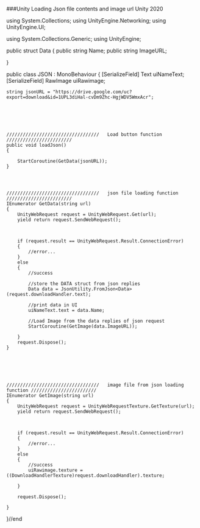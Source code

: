 ###Unity Loading Json file contents and image url Unity 2020







using System.Collections;
using UnityEngine.Networking;
using UnityEngine.UI;



using System.Collections.Generic;
using UnityEngine;




public struct Data {
    public string Name;
    public string ImageURL;

}



public class JSON : MonoBehaviour
{
    [SerializeField]
    Text uiNameText;
    [SerializeField]
    RawImage uiRawimage;

    string jsonURL = "https://drive.google.com/uc?export=download&id=1UPL3diHal-cvDm9Zhc-HgjWDV5WmxAcr";


  



    //////////////////////////////////   Load button function  ////////////////////////
    public void loadJson()
    {

        StartCoroutine(GetData(jsonURL));
    }




    //////////////////////////////////   json file loading function ////////////////////////
    IEnumerator GetData(string url)
    {
        UnityWebRequest request = UnityWebRequest.Get(url);
        yield return request.SendWebRequest();



        if (request.result == UnityWebRequest.Result.ConnectionError)
        {
            //error...
        }
        else 
        {
            //success

            //store the DATA struct from json replies
            Data data = JsonUtility.FromJson<Data>(request.downloadHandler.text);

            //print data in UI
            uiNameText.text = data.Name;

            //Load Image from the data replies of json request
            StartCoroutine(GetImage(data.ImageURL));
        
        }
        request.Dispose();
    }






    //////////////////////////////////   image file from json loading function ////////////////////////
    IEnumerator GetImage(string url)
    {
        UnityWebRequest request = UnityWebRequestTexture.GetTexture(url);
        yield return request.SendWebRequest();



        if (request.result == UnityWebRequest.Result.ConnectionError)
        {
            //error...
        }
        else
        {
            //success
            uiRawimage.texture = ((DownloadHandlerTexture)request.downloadHandler).texture;
        
        }

        request.Dispose();

    }









}//end 

